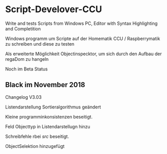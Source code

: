 # Script-Develover-CCU
Write and tests Scripts from Windows PC, Editor with Syntax Highlighting and Completition

Windows programm um Scripte auf der Homematik CCU / Raspberrymatik zu schreiben und diese zu testen

Als erweiterte Möglichkeit Objectinspecktor, um sich durch den Aufbau der regaDom zu hangeln

Noch im Beta Status

Black im November 2018
---------------------------------
Changelog V3.03

Listendarstellung Sortieralgorithmus geändert

Kleine programminkonsistenzen beseitigt.

Feld Objecttyp in Listendarstellugn hinzu

Schreibfehle rbei $src$ beseitigt.

ObjectSelektion hinzugefügt

